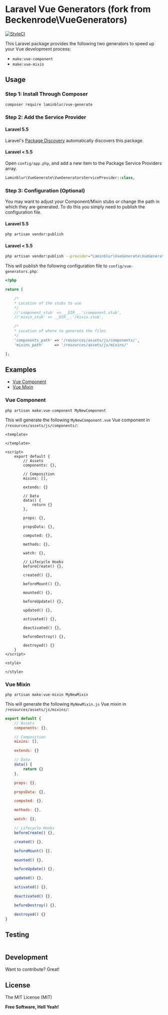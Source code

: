 # Laravel Vue Generators (fork from Beckenrode\VueGenerators)

[![StyleCI](https://styleci.io/repos/101144603/shield?branch=master)](https://styleci.io/repos/101144603)

This Laravel package provides the following two generators to speed up your Vue development process:

- `make:vue-component`
- `make:vue-mixin`

## Usage

### Step 1: Install Through Composer

```bash
composer require laminblur/vue-generate
```

### Step 2: Add the Service Provider

#### Laravel 5.5
Laravel's <a href="https://laravel.com/docs/5.5/packages#package-discovery" target="_blank">Package Discovery</a> automatically discovers this package.

#### Laravel < 5.5
Open `config/app.php`, and add a new item to the Package Service Providers array.

```php
Laminblur\VueGenerate\VueGeneratorsServiceProvider::class,
```

### Step 3: Configuration (Optional)

You may want to adjust your Component/Mixin stubs or change the path in which they are generated. To do this you simply need to publish the configuration file.

#### Laravel 5.5
```bash
php artisan vendor:publish
```

#### Laravel < 5.5
```bash
php artisan vendor:publish --provider="Laminblur\VueGenerate\VueGenerateServiceProvider"
```

This will publish the following configuration file to `config/vue-generators.php`:

```php
<?php

return [

    /*
    * Location of the stubs to use
    */
    //'component_stub' => __DIR__.'/component.stub',
    //'mixin_stub' => __DIR__.'/mixin.stub',

    /*
    * Location of where to generate the files
    */
    'components_path' => '/resources/assets/js/components/',
    'mixins_path'     => '/resources/assets/js/mixins/'

];

```

## Examples

- [Vue Component](#vue-component)
- [Vue Mixin](#vue-mixin)

### Vue Component

```
php artisan make:vue-component MyNewComponent
```

This will generate the following `MyNewComponent.vue` Vue component in `/resources/assets/js/components/`:

```Vue
<template>

</template>

<script>
    export default {
        // Assets
        components: {},

        // Composition
        mixins: [],

        extends: {}

        // Data
        data() {
            return {}
        },

        props: {},

        propsData: {},

        computed: {},

        methods: {},

        watch: {},

        // Lifecycle Hooks
        beforeCreate() {},

        created() {},

        beforeMount() {},

        mounted() {},

        beforeUpdate() {},

        updated() {},

        activated() {},

        deactivated() {},

        beforeDestroy() {},

        destroyed() {}
    }
</script>

<style>

</style>
```

### Vue Mixin

```
php artisan make:vue-mixin MyNewMixin
```

This will generate the following `MyNewMixin.js` Vue mixin in `/resources/assets/js/mixins/`:

```JavaScript
export default {
    // Assets
    components: {},

    // Composition
    mixins: [],

    extends: {}

    // Data
    data() {
        return {}
    },

    props: {},

    propsData: {},

    computed: {},

    methods: {},

    watch: {},

    // Lifecycle Hooks
    beforeCreate() {},

    created() {},

    beforeMount() {},

    mounted() {},

    beforeUpdate() {},

    updated() {},

    activated() {},

    deactivated() {},

    beforeDestroy() {},

    destroyed() {}
}
```

## Testing

```bash

```

## Development

Want to contribute? Great!

## License

The MIT License (MIT)

**Free Software, Hell Yeah!**
